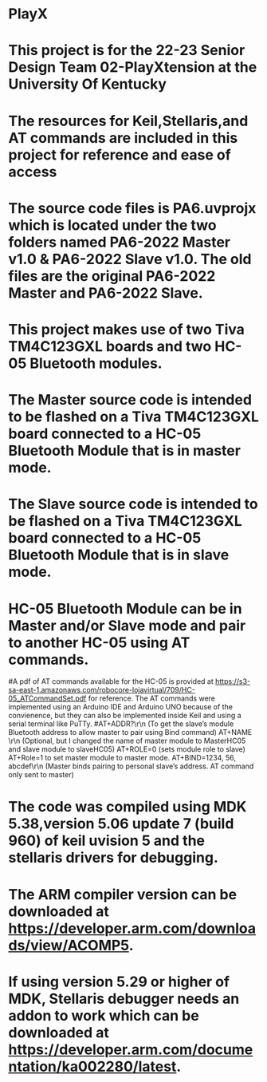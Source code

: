 # PlayX
# This project is for the 22-23 Senior Design Team 02-PlayXtension at the University Of Kentucky
# The resources for Keil,Stellaris,and AT commands are included in this project for reference and ease of access
# The source code files is PA6.uvprojx which is located under the two folders named PA6-2022 Master v1.0 & PA6-2022 Slave v1.0. The old files are the original PA6-2022 Master and PA6-2022 Slave.
# This project makes use of two Tiva TM4C123GXL boards and two HC-05 Bluetooth modules.
# The Master source code is intended to be flashed on a Tiva TM4C123GXL board connected to a HC-05 Bluetooth Module that is in master mode.
# The Slave source code is intended to be flashed on a Tiva TM4C123GXL board connected to a HC-05 Bluetooth Module that is in slave mode.
# HC-05 Bluetooth Module can be in Master and/or Slave mode and pair to another HC-05 using AT commands.
#A pdf of AT commands available for the HC-05 is provided at https://s3-sa-east-1.amazonaws.com/robocore-lojavirtual/709/HC-05_ATCommandSet.pdf for reference. The AT commands were implemented using an Arduino IDE and Arduino UNO because of the convienence, but they can also be implemented inside Keil and using a serial terminal like PuTTy.
#AT+ADDR?\r\n (To get the slave’s module Bluetooth address to allow master to pair using Bind
command)
AT+NAME \r\n (Optional, but I changed the name of master module to MasterHC05 and slave module to
slaveHC05)
AT+ROLE=0 (sets module role to slave) AT+Role=1 to set master module to master mode.
AT+BIND=1234, 56, abcdef\r\n (Master binds pairing to personal slave’s address. AT command only sent
to master)
# The code was compiled using MDK 5.38,version 5.06 update 7 (build 960) of keil uvision 5 and the stellaris drivers for debugging.
# The ARM compiler version can be downloaded at https://developer.arm.com/downloads/view/ACOMP5.
# If using version 5.29 or higher of MDK, Stellaris debugger needs an addon to work which can be downloaded at https://developer.arm.com/documentation/ka002280/latest.
